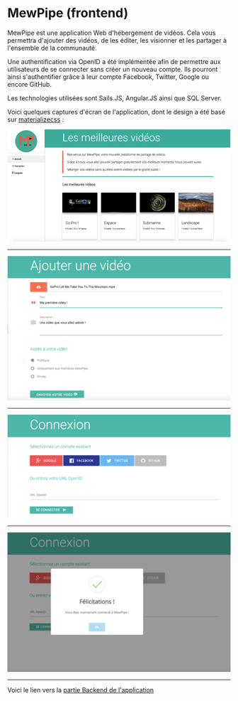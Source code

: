 # MewPipe (frontend)

MewPipe est une application Web d'hébergement de vidéos. 
Cela vous permettra d'ajouter des vidéos, de les éditer, les visionner et les partager à l'ensemble de la communauté.

Une authentification via OpenID a été implémentée afin de permettre aux utilisateurs de se connecter sans créer un nouveau compte. Ils pourront ainsi s'authentifier grâce à leur compte Facebook, Twitter, Google ou encore GitHub.

Les technologies utilisées sont Sails.JS, Angular.JS ainsi que SQL Server.

Voici quelques captures d'écran de l'application, dont le design a été basé sur [materializecss](http://materializecss.com/) : 

![alt text](screen/best.png)

------------------

![alt text](screen/add.png)

------------------

![alt text](screen/connexion.png)

------------------


![alt text](screen/welcome.png)

------------------

Voici le lien vers la [partie Backend de l'application](https://github.com/mehdibeldji/mewpipe-backend) 

